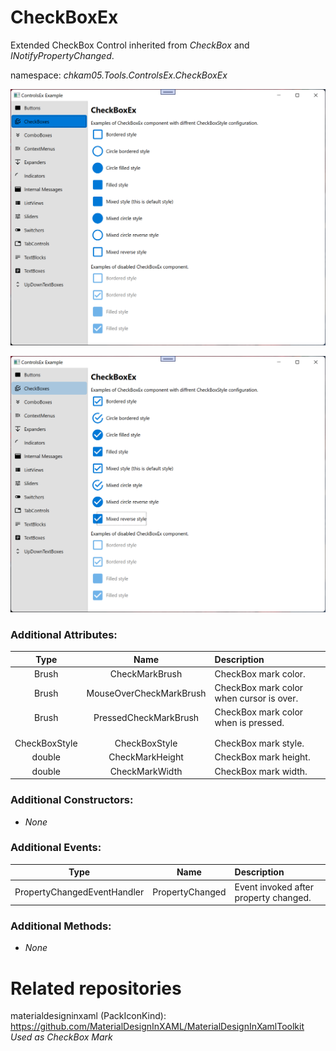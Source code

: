 # CheckBoxEx
Extended CheckBox Control inherited from _CheckBox_ and _INotifyPropertyChanged_.  

namespace: _chkam05.Tools.ControlsEx.CheckBoxEx_  

![CheckBoxEx Examples 1 (Images/CheckBoxEx1.png)](../Images/CheckBoxEx1.png)  

![CheckBoxx Examples 2 (Images/CheckBoxEx2.png)](../Images/CheckBoxEx2.png)  

### Additional Attributes:

| Type   | Name                    | Description |
|:------:|:-----------------------:|:------------|
| Brush  | CheckMarkBrush          | CheckBox mark color. |
| Brush  | MouseOverCheckMarkBrush | CheckBox mark color when cursor is over. |
| Brush  | PressedCheckMarkBrush   | CheckBox mark color when is pressed. |
|||
|||
| CheckBoxStyle | CheckBoxStyle   | CheckBox mark style. |
| double        | CheckMarkHeight | CheckBox mark height. | 
| double        | CheckMarkWidth  | CheckBox mark width. | 

### Additional Constructors: 

- _None_  

### Additional Events: 

| Type                        | Name             | Description                            |
|:---------------------------:|:----------------:|:---------------------------------------|
| PropertyChangedEventHandler | PropertyChanged  | Event invoked after property changed. |

### Additional Methods: 

- _None_  


# Related repositories 

materialdesigninxaml (PackIconKind): https://github.com/MaterialDesignInXAML/MaterialDesignInXamlToolkit  
_Used as CheckBox Mark_
